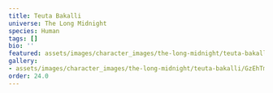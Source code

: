 ```yaml
---
title: Teuta Bakalli
universe: The Long Midnight
species: Human
tags: []
bio: ''
featured: assets/images/character_images/the-long-midnight/teuta-bakalli/GzEhTmUW0AAghHv.webp
gallery:
- assets/images/character_images/the-long-midnight/teuta-bakalli/GzEhTmUW0AAghHv.webp
order: 24.0
---
```




